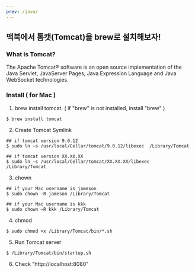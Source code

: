 ```yaml
---
prev: /java/
---
```

## 맥북에서 톰캣(Tomcat)을 brew로 설치해보자!

### What is Tomcat?

The Apache Tomcat® software is an open source implementation of the Java Servlet, JavaServer Pages, Java Expression Language and Java WebSocket technologies. 

### Install ( for Mac )

1. brew install tomcat. ( if "brew" is not installed, install "brew" )
```shell
$ brew install tomcat
```

2. Create Tomcat Symlink
```shell
## if tomcat version 9.0.12
$ sudo ln –s /usr/local/Cellar/tomcat/9.0.12/libexec  /Library/Tomcat

## if tomcat version XX.XX.XX
$ sudo ln –s /usr/local/Cellar/tomcat/XX.XX.XX/libexec  /Library/Tomcat
```

3. chown

```shell
## if your Mac username is jameson
$ sudo chown –R jameson /Library/Tomcat

## if your Mac username is kkk
$ sudo chown –R kkk /Library/Tomcat
```

4. chmod

```
$ sudo chmod +x /Library/Tomcat/bin/*.sh
```

5. Run Tomcat server
```
$ /Library/Tomcat/bin/startup.sh
```

6. Check "http://localhost:8080"
